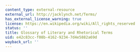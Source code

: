 ```yaml
---
content_type: external-resource
external_url: http://jacklynch.net/Terms/
has_external_license_warning: true
license: https://en.wikipedia.org/wiki/All_rights_reserved
status: ''
title: Glossary of Literary and Rhetorical Terms
uid: e42c83cc-f08b-4162-9234-7d4e5882a69d
wayback_url: ''
---
```

